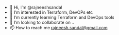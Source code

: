 - 👋 Hi, I’m @rajneeshsandal
- 👀 I’m interested in Terraform, DevOPs etc
- 🌱 I’m currently learning Terraform and DevOps tools
- 💞️ I’m looking to collaborate on ..
- 📫 How to reach me rajneesh.sandal@gmail.com

<!---
rajneeshsandal/rajneeshsandal is a ✨ special ✨ repository because its `README.md` (this file) appears on your GitHub profile.
You can click the Preview link to take a look at your changes.
--->
